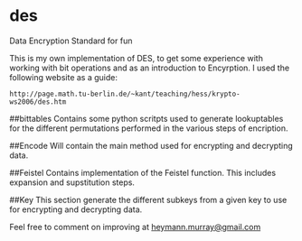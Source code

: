 # des
Data Encryption Standard for fun

This is my own implementation of DES, to get some experience with working with bit operations 
and as an introduction to Encyrption.  I used the following website as a guide:

    http://page.math.tu-berlin.de/~kant/teaching/hess/krypto-ws2006/des.htm

##bittables 
Contains some python scritpts used to generate lookuptables for the
different permutations performed in the various steps of encription.

##Encode 
Will contain the main method used for encrypting and decrypting data.  

##Feistel 
Contains implementation of the Feistel function.  This includes
expansion and supstitution steps.  

##Key 
This section generate the different subkeys from a given key to use for
encrypting and decrypting data.  

Feel free to comment on improving at heymann.murray@gmail.com
